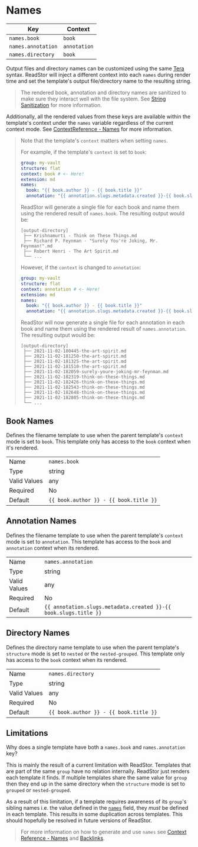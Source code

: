 # Names

| Key                | Context      |
| ------------------ | ------------ |
| `names.book`       | `book`       |
| `names.annotation` | `annotation` |
| `names.directory`  | `book`       |

Output files and directory names can be customized using the same [Tera][tera] syntax. ReadStor
will inject a different context into each `names` during render time and set the template's output
file/directory name to the resulting string.

> <i class="fa fa-exclamation-circle"></i> The rendered book, annotation and directory
> names are sanitized to make sure they interact well with the file system. See [String
> Sanitization][string-sanitization] for more information.

Additionally, all the rendered values from these keys are available within the template's context
under the `names` variable regardless of the current context mode. See [ContextReference -
Names][names] for more information.

> <i class="fa fa-exclamation-circle"></i> Note that the template's `context` matters when setting
> `names`.
>
> For example, if the template's `context` is set to `book`:
>
> ```yaml
> group: my-vault
> structure: flat
> context: book # <- Here!
> extension: md
> names:
>   book: "{{ book.author }} - {{ book.title }}"
>   annotation: "{{ annotation.slugs.metadata.created }}-{{ book.slugs.title }}"
> ```
>
> ReadStor will generate a single file for each book and name them using the rendered result of
> `names.book`. The resulting output would be:
>
> ```plaintext
> [output-directory]
>  ├── Krishnamurti - Think on These Things.md
>  ├── Richard P. Feynman - "Surely You're Joking, Mr. Feynman!".md
>  ├── Robert Henri - The Art Spirit.md
>  └── ...
> ```
>
> However, if the `context` is changed to `annotation`:
>
> ```yaml
> group: my-vault
> structure: flat
> context: annotation # <- Here!
> extension: md
> names:
>   book: "{{ book.author }} - {{ book.title }}"
>   annotation: "{{ annotation.slugs.metadata.created }}-{{ book.slugs.title }}"
> ```
>
> ReadStor will now generate a single file for each annotation in each book and name them using the
> rendered result of `names.annotation`. The resulting output would be:
>
> ```plaintext
> [output-directory]
>  ├── 2021-11-02-180445-the-art-spirit.md
>  ├── 2021-11-02-181250-the-art-spirit.md
>  ├── 2021-11-02-181325-the-art-spirit.md
>  ├── 2021-11-02-181510-the-art-spirit.md
>  ├── 2021-11-02-182059-surely-youre-joking-mr-feynman.md
>  ├── 2021-11-02-182319-think-on-these-things.md
>  ├── 2021-11-02-182426-think-on-these-things.md
>  ├── 2021-11-02-182543-think-on-these-things.md
>  ├── 2021-11-02-182648-think-on-these-things.md
>  ├── 2021-11-02-182805-think-on-these-things.md
>  └── ...
> ```

## Book Names

Defines the filename template to use when the parent template's `context` mode is set to `book`.
This template only has access to the `book` context when it's rendered.

|              |                                        |
| ------------ | -------------------------------------- |
| Name         | `names.book`                           |
| Type         | string                                 |
| Valid Values | any                                    |
| Required     | No                                     |
| Default      | `{{ book.author }} - {{ book.title }}` |

## Annotation Names

Defines the filename template to use when the parent template's `context` mode is set to
`annotation`. This template has access to the `book` and `annotation` context when its rendered.

|              |                                                                  |
| ------------ | ---------------------------------------------------------------- |
| Name         | `names.annotation`                                               |
| Type         | string                                                           |
| Valid Values | any                                                              |
| Required     | No                                                               |
| Default      | `{{ annotation.slugs.metadata.created }}-{{ book.slugs.title }}` |

## Directory Names

Defines the directory name template to use when the parent template's `structure` mode is set to
`nested` or the `nested-grouped`. This template only has access to the `book` context when its
rendered.

|              |                                        |
| ------------ | -------------------------------------- |
| Name         | `names.directory`                      |
| Type         | string                                 |
| Valid Values | any                                    |
| Required     | No                                     |
| Default      | `{{ book.author }} - {{ book.title }}` |

## <i class="fa fa-exclamation-circle"></i> Limitations

Why does a single template have both a `names.book` and `names.annotation` key?

This is mainly the result of a current limitation with ReadStor. Templates that are part of
the same `group` have no relation internally. ReadStor just renders each template it finds. If
multiple templates share the same value for `group` then they end up in the same directory when the
`structure` mode is set to `grouped` or `nested-grouped`.

As a result of this limitation, if a template requires awareness of its `group`'s sibling names
i.e. the value defined in the [`names`][names] field, they _must_ be defined in each template. This
results in some duplication across templates. This should hopefully be resolved in future versions
of ReadStor.

> <i class="fa fa-info-circle"></i> For more information on how to generate and use `names` see
> [Context Reference - Names][names] and [Backlinks][backlinks].

[backlinks]: /templates/backlinks.md
[context-reference]: /template/context-reference/index.md
[names]: /templates/context-reference/names.md
[string-sanitization]: /templates/string-sanitization.md
[tera]: https://tera.netlify.app/

